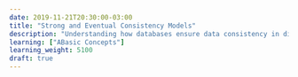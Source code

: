 ```yaml
---
date: 2019-11-21T20:30:00-03:00
title: "Strong and Eventual Consistency Models"
description: "Understanding how databases ensure data consistency in distributed environments"
learning: ["ABasic Concepts"]
learning_weight: 5100
draft: true
---
```




